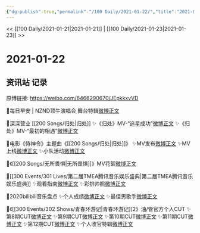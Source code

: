 ```yaml
---
{"dg-publish":true,"permalink":"/100 Daily/2021-01-22/","title":"2021-01-22","created":"2023-04-08T21:08:32.078+08:00","updated":"2023-04-08T21:10:30.021+08:00"}
---
```



<< [[100 Daily/2021-01-21\|2021-01-21]] | [[100 Daily/2021-01-23\|2021-01-23]] >>

# 2021-01-22

## 资讯站 记录

原博链接: https://weibo.com/6466290670/JEpkkxvVD

💫每日早安 | NZND顶牛演唱会
舞台特辑[微博正文](https://m.weibo.cn/6466290670/4596082724312478)

💫深深营业 [[200 Songs/归处\|归处]]
✨《归处》MV-“追星成功”[微博正文](https://m.weibo.cn/6466290670/4596140437673960)
✨《归处》MV-“最初的相遇”[微博正文](https://m.weibo.cn/6466290670/4596146083464463)

💫电影《侍神令》主题曲《[[200 Songs/归处\|归处]]》
✨MV发布[微博正文](https://m.weibo.cn/6466290670/4596093206137220)
✨MV上线[微博正文](https://m.weibo.cn/6466290670/4596100839507106)
✨小队活动[微博正文](https://m.weibo.cn/6466290670/4596126655447408)

💫《[[200 Songs/无所畏惧\|无所畏惧]]》MV花絮[微博正文](https://m.weibo.cn/6466290670/4596120061746107)

💫[[300 Events/301 Lives/第二届TMEA腾讯音乐娱乐盛典\|第二届TMEA腾讯音乐娱乐盛典]]
✨观看指南[微博正文](https://m.weibo.cn/6466290670/4596273850877921)
✨彩排帅照[微博正文](https://m.weibo.cn/6466290670/4596292648964297)

💫2020bilibili音乐盘点
✨个人成绩[微博正文](https://m.weibo.cn/6466290670/4596185552396219)
✨最佳男歌手[微博正文](https://m.weibo.cn/6466290670/4596251184607999)

💫《[[300 Events/302 Shows/青春环游记\|青春环游记]]2》油/管官方个人CUT
✨第8期CUT[微博正文](https://m.weibo.cn/6466290670/4596131193954507)
✨第9期CUT[微博正文](https://m.weibo.cn/6466290670/4596131969376502)
✨第10期CUT[微博正文](https://m.weibo.cn/6466290670/4596134700386207)
✨第11期CUT[微博正文](https://m.weibo.cn/6466290670/4596145244872878)
✨第12期CUT[微博正文](https://m.weibo.cn/6466290670/4596139271407840)
✨个人收官特辑[微博正文](https://m.weibo.cn/6466290670/4596145949256162)
